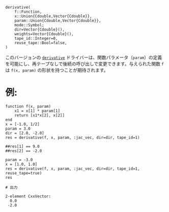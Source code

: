 ```
derivative(
    f::Function,
    x::Union{Cdouble,Vector{Cdouble}},
    param::Union{Cdouble,Vector{Cdouble}},
    mode::Symbol;
    dir=Vector{Cdouble}(),
    weights=Vector{Cdouble}(),
    tape_id::Integer=0,
    reuse_tape::Bool=false,
)
```

このバージョンの [`derivative`](@ref) ドライバーは、関数パラメータ（`param`）の定義を可能にし、再テープなしで後続の呼び出しで変更できます。与えられた関数 `f` は `f(x, param)` の形状を持つことが期待されます。

# 例:

```jldoctest
function f(x, param)
    x1 = x[1] * param[1]
    return [x1*x[2], x[2]] 
end
x = [-1.0, 1/2]
param = 3.0
dir = [2.0, -2.0]
res = derivative(f, x, param, :jac_vec, dir=dir, tape_id=1)

##res[1] == 9.0
##res[2] == -2.0

param = -3.0
x = [1.0, 1.0]
res = derivative(f, x, param, :jac_vec, dir=dir, tape_id=1, reuse_tape=true)
res 

# 出力

2-element CxxVector:
  0.0
 -2.0
```
